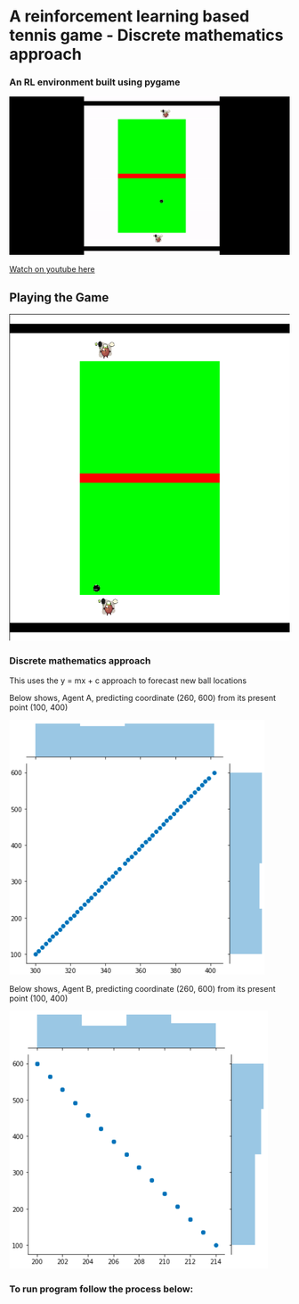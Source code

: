 # A reinforcement learning based tennis game - Discrete mathematics approach

### An RL environment built using pygame


![gif](images/ezgif.com-video-to-gif.gif)



 [Watch on youtube here](https://youtu.be/iUYxZ2tYKHw)


## Playing the Game


![images](images/game.png)


###  Discrete mathematics approach

This uses the y = mx + c approach to forecast new ball locations

Below shows, Agent A, predicting coordinate (260, 600) from its present point (100, 400)


![images](images/tagplotA.png)


Below shows, Agent B, predicting coordinate (260, 600) from its present point (100, 400)


![images](images/tagplotB.png)



### To run program follow the process below:

```pip install -r requirement.txt

